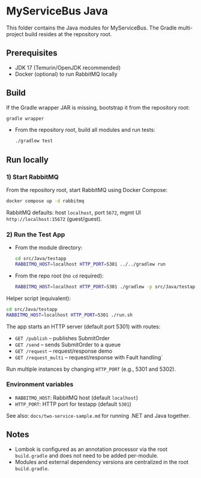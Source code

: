 # MyServiceBus Java

This folder contains the Java modules for MyServiceBus. The Gradle multi-project build resides at the repository root.

## Prerequisites
- JDK 17 (Temurin/OpenJDK recommended)
- Docker (optional) to run RabbitMQ locally

## Build
If the Gradle wrapper JAR is missing, bootstrap it from the repository root:
```bash
gradle wrapper
```

- From the repository root, build all modules and run tests:
  ```bash
  ./gradlew test
  ```

## Run locally
### 1) Start RabbitMQ
From the repository root, start RabbitMQ using Docker Compose:
```bash
docker compose up -d rabbitmq
```
RabbitMQ defaults: host `localhost`, port `5672`, mgmt UI `http://localhost:15672` (guest/guest).

### 2) Run the Test App
- From the module directory:
  ```bash
  cd src/Java/testapp
  RABBITMQ_HOST=localhost HTTP_PORT=5301 ../../gradlew run
  ```
- From the repo root (no `cd` required):
  ```bash
  RABBITMQ_HOST=localhost HTTP_PORT=5301 ./gradlew -p src/Java/testapp run
  ```

Helper script (equivalent):
```bash
cd src/Java/testapp
RABBITMQ_HOST=localhost HTTP_PORT=5301 ./run.sh
```

The app starts an HTTP server (default port 5301) with routes:
- `GET /publish` – publishes SubmitOrder
- `GET /send` – sends SubmitOrder to a queue
- `GET /request` – request/response demo
- `GET /request_multi` – request/response with Fault handling`

Run multiple instances by changing `HTTP_PORT` (e.g., 5301 and 5302).

### Environment variables
- `RABBITMQ_HOST`: RabbitMQ host (default `localhost`)
- `HTTP_PORT`: HTTP port for testapp (default `5301`)

See also: `docs/two-service-sample.md` for running .NET and Java together.

## Notes
- Lombok is configured as an annotation processor via the root `build.gradle` and does not need to be added per-module.
- Modules and external dependency versions are centralized in the root `build.gradle`.
